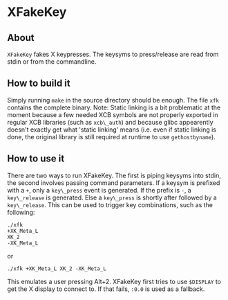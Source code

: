 XFakeKey
========

About
-----
`XFakeKey` fakes X keypresses. The keysyms to press/release are read from stdin or from the commandline.

How to build it
---------------
Simply running `make` in the source directory should be enough. The file `xfk` contains the complete binary. Note: Static linking 
is a bit problematic at the moment because a few needed XCB symbols are not properly exported in regular XCB libraries (such as 
`xcb\_auth`) and because glibc appearently doesn't exactly get what 'static linking' means (i.e. even if static linking is done, 
the original library is still required at runtime to use `gethostbyname`).

How to use it
-------------
There are two ways to run XFakeKey. The first is piping keysyms into stdin, the second involves passing command parameters. If a 
keysym is prefixed with a `+`, only a `key\_press` event is generated. If the prefix is `-`, a `key\_release` is generated. Else a 
`key\_press` is shortly after followed by a `key\_release`. This can be used to trigger key combinations, such as the following:

    ./xfk
    +XK_Meta_L
    XK_2
    -XK_Meta_L

or

    ./xfk +XK_Meta_L XK_2 -XK_Meta_L

This emulates a user pressing Alt+2. XFakeKey first tries to use `$DISPLAY` to get the X display to connect to. If that fails, 
`:0.0` is used as a fallback.
